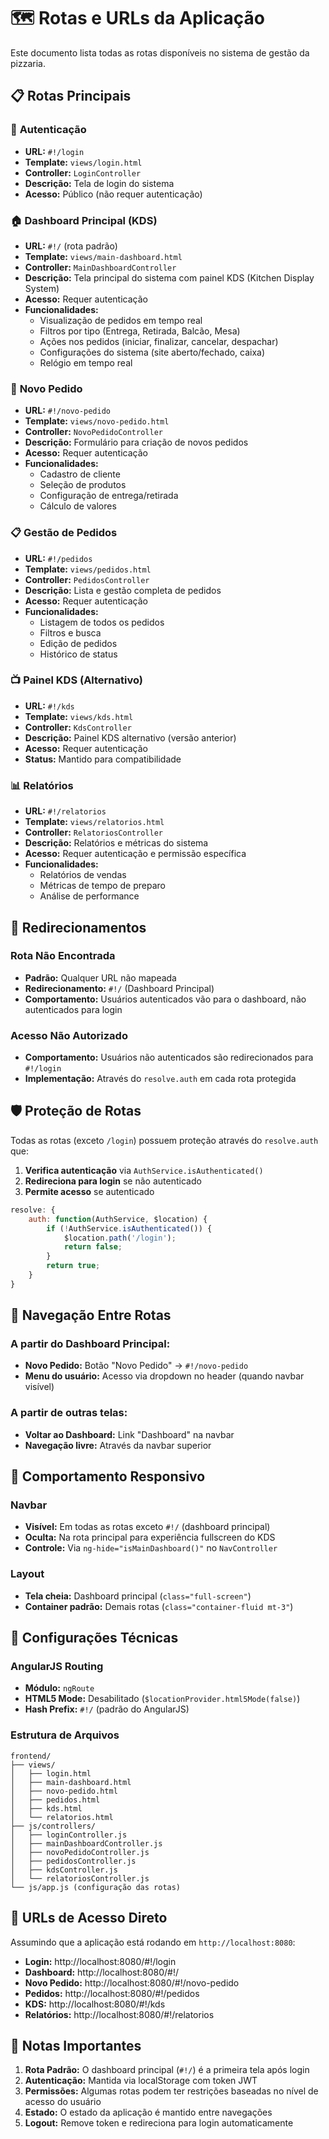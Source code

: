 # 🗺️ Rotas e URLs da Aplicação

Este documento lista todas as rotas disponíveis no sistema de gestão da pizzaria.

## 📋 **Rotas Principais**

### 🔐 **Autenticação**
- **URL:** `#!/login`
- **Template:** `views/login.html`
- **Controller:** `LoginController`
- **Descrição:** Tela de login do sistema
- **Acesso:** Público (não requer autenticação)

### 🏠 **Dashboard Principal (KDS)**
- **URL:** `#!/` (rota padrão)
- **Template:** `views/main-dashboard.html`
- **Controller:** `MainDashboardController`
- **Descrição:** Tela principal do sistema com painel KDS (Kitchen Display System)
- **Acesso:** Requer autenticação
- **Funcionalidades:**
  - Visualização de pedidos em tempo real
  - Filtros por tipo (Entrega, Retirada, Balcão, Mesa)
  - Ações nos pedidos (iniciar, finalizar, cancelar, despachar)
  - Configurações do sistema (site aberto/fechado, caixa)
  - Relógio em tempo real

### 📝 **Novo Pedido**
- **URL:** `#!/novo-pedido`
- **Template:** `views/novo-pedido.html`
- **Controller:** `NovoPedidoController`
- **Descrição:** Formulário para criação de novos pedidos
- **Acesso:** Requer autenticação
- **Funcionalidades:**
  - Cadastro de cliente
  - Seleção de produtos
  - Configuração de entrega/retirada
  - Cálculo de valores

### 📋 **Gestão de Pedidos**
- **URL:** `#!/pedidos`
- **Template:** `views/pedidos.html`
- **Controller:** `PedidosController`
- **Descrição:** Lista e gestão completa de pedidos
- **Acesso:** Requer autenticação
- **Funcionalidades:**
  - Listagem de todos os pedidos
  - Filtros e busca
  - Edição de pedidos
  - Histórico de status

### 📺 **Painel KDS (Alternativo)**
- **URL:** `#!/kds`
- **Template:** `views/kds.html`
- **Controller:** `KdsController`
- **Descrição:** Painel KDS alternativo (versão anterior)
- **Acesso:** Requer autenticação
- **Status:** Mantido para compatibilidade

### 📊 **Relatórios**
- **URL:** `#!/relatorios`
- **Template:** `views/relatorios.html`
- **Controller:** `RelatoriosController`
- **Descrição:** Relatórios e métricas do sistema
- **Acesso:** Requer autenticação e permissão específica
- **Funcionalidades:**
  - Relatórios de vendas
  - Métricas de tempo de preparo
  - Análise de performance

## 🔄 **Redirecionamentos**

### **Rota Não Encontrada**
- **Padrão:** Qualquer URL não mapeada
- **Redirecionamento:** `#!/` (Dashboard Principal)
- **Comportamento:** Usuários autenticados vão para o dashboard, não autenticados para login

### **Acesso Não Autorizado**
- **Comportamento:** Usuários não autenticados são redirecionados para `#!/login`
- **Implementação:** Através do `resolve.auth` em cada rota protegida

## 🛡️ **Proteção de Rotas**

Todas as rotas (exceto `/login`) possuem proteção através do `resolve.auth` que:

1. **Verifica autenticação** via `AuthService.isAuthenticated()`
2. **Redireciona para login** se não autenticado
3. **Permite acesso** se autenticado

```javascript
resolve: {
    auth: function(AuthService, $location) {
        if (!AuthService.isAuthenticated()) {
            $location.path('/login');
            return false;
        }
        return true;
    }
}
```

## 🎯 **Navegação Entre Rotas**

### **A partir do Dashboard Principal:**
- **Novo Pedido:** Botão "Novo Pedido" → `#!/novo-pedido`
- **Menu do usuário:** Acesso via dropdown no header (quando navbar visível)

### **A partir de outras telas:**
- **Voltar ao Dashboard:** Link "Dashboard" na navbar
- **Navegação livre:** Através da navbar superior

## 📱 **Comportamento Responsivo**

### **Navbar**
- **Visível:** Em todas as rotas exceto `#!/` (dashboard principal)
- **Oculta:** Na rota principal para experiência fullscreen do KDS
- **Controle:** Via `ng-hide="isMainDashboard()"` no `NavController`

### **Layout**
- **Tela cheia:** Dashboard principal (`class="full-screen"`)
- **Container padrão:** Demais rotas (`class="container-fluid mt-3"`)

## 🔧 **Configurações Técnicas**

### **AngularJS Routing**
- **Módulo:** `ngRoute`
- **HTML5 Mode:** Desabilitado (`$locationProvider.html5Mode(false)`)
- **Hash Prefix:** `#!/` (padrão do AngularJS)

### **Estrutura de Arquivos**
```
frontend/
├── views/
│   ├── login.html
│   ├── main-dashboard.html
│   ├── novo-pedido.html
│   ├── pedidos.html
│   ├── kds.html
│   └── relatorios.html
├── js/controllers/
│   ├── loginController.js
│   ├── mainDashboardController.js
│   ├── novoPedidoController.js
│   ├── pedidosController.js
│   ├── kdsController.js
│   └── relatoriosController.js
└── js/app.js (configuração das rotas)
```

## 🚀 **URLs de Acesso Direto**

Assumindo que a aplicação está rodando em `http://localhost:8080`:

- **Login:** http://localhost:8080/#!/login
- **Dashboard:** http://localhost:8080/#!/
- **Novo Pedido:** http://localhost:8080/#!/novo-pedido
- **Pedidos:** http://localhost:8080/#!/pedidos
- **KDS:** http://localhost:8080/#!/kds
- **Relatórios:** http://localhost:8080/#!/relatorios

## 📝 **Notas Importantes**

1. **Rota Padrão:** O dashboard principal (`#!/`) é a primeira tela após login
2. **Autenticação:** Mantida via localStorage com token JWT
3. **Permissões:** Algumas rotas podem ter restrições baseadas no nível de acesso do usuário
4. **Estado:** O estado da aplicação é mantido entre navegações
5. **Logout:** Remove token e redireciona para login automaticamente

